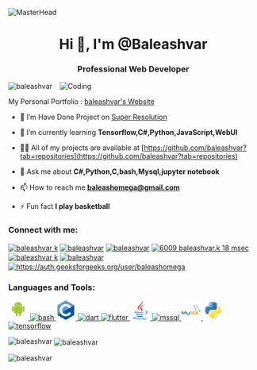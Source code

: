![MasterHead](https://steamuserimages-a.akamaihd.net/ugc/1835801504665732739/281EDC7B33B4F9D0C3ADCC18CA8167959328FCEC/?imw=5000&imh=5000&ima=fit&impolicy=Letterbox&imcolor=%23000000&letterbox=false) 

<h1 align="center">Hi 👋, I'm @Baleashvar</h1>
<h3 align="center">Professional Web Developer</h3>
<img align="right" alt="Coding" width="400" src="https://mj-gallery.com/9449326a-bcc9-4180-bbbf-041cd21e6a30/grid_0.png">


<p align="left"> <img src="https://komarev.com/ghpvc/?username=baleashvar&label=Profile%20views&color=0e75b6&style=flat" alt="baleashvar" /> </p>
<P>My Personal Portfolio : <a href="https://baleashvar.netlify.app/"> baleashvar's Website</a></p>

- 🔭 I’m Have Done Project on [Super Resolution](https://baleashvar.netlify.app/inner-page.html)

- 🌱 I’m currently learning **Tensorflow,C#,Python,JavaScript,WebUI**

- 👨‍💻 All of my projects are available at [https://github.com/baleashvar?tab=repositories](https://github.com/baleashvar?tab=repositories)

- 💬 Ask me about **C#,Python,C,bash,Mysql,jupyter notebook**

- 📫 How to reach me **baleashomega@gmail.com**

- ⚡ Fun fact **I play basketball**

<h3 align="left">Connect with me:</h3>
<p align="left">
<a href="https://www.linkedin.com/in/baleashvar" target="blank"><img align="center" src="https://raw.githubusercontent.com/rahuldkjain/github-profile-readme-generator/master/src/images/icons/Social/linked-in-alt.svg" alt="baleashvar k" height="30" width="40" /></a>
<a href="https://kaggle.com/baleashvar" target="blank"><img align="center" src="https://raw.githubusercontent.com/rahuldkjain/github-profile-readme-generator/master/src/images/icons/Social/kaggle.svg" alt="baleashvar" height="30" width="40" /></a>
<a href="https://instagram.com/baleashvar" target="blank"><img align="center" src="https://raw.githubusercontent.com/rahuldkjain/github-profile-readme-generator/master/src/images/icons/Social/instagram.svg" alt="baleashvar" height="30" width="40" /></a>
<a href="https://www.youtube.com/channel/UCc7K1bAmxc91n3kdfQZuCLQ" target="blank"><img align="center" src="https://raw.githubusercontent.com/rahuldkjain/github-profile-readme-generator/master/src/images/icons/Social/youtube.svg" alt="6009 baleashvar.k 18 msec" height="30" width="40" /></a>
<a href="https://www.hackerrank.com/baleashomega?hr_r=1" target="blank"><img align="center" src="https://raw.githubusercontent.com/rahuldkjain/github-profile-readme-generator/master/src/images/icons/Social/hackerrank.svg" alt="baleashvar k" height="30" width="40" /></a>
<a href="https://www.leetcode.com/baleashomega" target="blank"><img align="center" src="https://raw.githubusercontent.com/rahuldkjain/github-profile-readme-generator/master/src/images/icons/Social/leet-code.svg" alt="baleashvar" height="30" width="40" /></a>
<a href="https://auth.geeksforgeeks.org/user/https://auth.geeksforgeeks.org/user/baleashomega" target="blank"><img align="center" src="https://raw.githubusercontent.com/rahuldkjain/github-profile-readme-generator/master/src/images/icons/Social/geeks-for-geeks.svg" alt="https://auth.geeksforgeeks.org/user/baleashomega" height="30" width="40" /></a>
</p>

<h3 align="left">Languages and Tools:</h3>
<p align="left"> <a href="https://developer.android.com" target="_blank" rel="noreferrer"> <img src="https://raw.githubusercontent.com/devicons/devicon/master/icons/android/android-original-wordmark.svg" alt="android" width="40" height="40"/> </a> <a href="https://www.gnu.org/software/bash/" target="_blank" rel="noreferrer"> <img src="https://www.vectorlogo.zone/logos/gnu_bash/gnu_bash-icon.svg" alt="bash" width="40" height="40"/> </a> <a href="https://www.cprogramming.com/" target="_blank" rel="noreferrer"> <img src="https://raw.githubusercontent.com/devicons/devicon/master/icons/c/c-original.svg" alt="c" width="40" height="40"/> </a> <a href="https://dart.dev" target="_blank" rel="noreferrer"> <img src="https://www.vectorlogo.zone/logos/dartlang/dartlang-icon.svg" alt="dart" width="40" height="40"/> </a> <a href="https://flutter.dev" target="_blank" rel="noreferrer"> <img src="https://www.vectorlogo.zone/logos/flutterio/flutterio-icon.svg" alt="flutter" width="40" height="40"/> </a> <a href="https://www.java.com" target="_blank" rel="noreferrer"> <img src="https://raw.githubusercontent.com/devicons/devicon/master/icons/java/java-original.svg" alt="java" width="40" height="40"/> </a> <a href="https://www.microsoft.com/en-us/sql-server" target="_blank" rel="noreferrer"> <img src="https://www.svgrepo.com/show/303229/microsoft-sql-server-logo.svg" alt="mssql" width="40" height="40"/> </a> <a href="https://www.mysql.com/" target="_blank" rel="noreferrer"> <img src="https://raw.githubusercontent.com/devicons/devicon/master/icons/mysql/mysql-original-wordmark.svg" alt="mysql" width="40" height="40"/> </a> <a href="https://www.python.org" target="_blank" rel="noreferrer"> <img src="https://raw.githubusercontent.com/devicons/devicon/master/icons/python/python-original.svg" alt="python" width="40" height="40"/> </a> <a href="https://www.tensorflow.org" target="_blank" rel="noreferrer"> <img src="https://www.vectorlogo.zone/logos/tensorflow/tensorflow-icon.svg" alt="tensorflow" width="40" height="40"/> </a> </p>

<p><img align="left" src="https://github-readme-stats.vercel.app/api/top-langs?username=baleashvar&show_icons=true&locale=en&layout=compact" alt="baleashvar" /></p>

<p>&nbsp;<img align="center" src="https://github-readme-stats.vercel.app/api?username=baleashvar&show_icons=true&locale=en" alt="baleashvar" /></p>

<p><img align="center" src="https://github-readme-streak-stats.herokuapp.com/?user=baleashvar&" alt="baleashvar" /></p>
